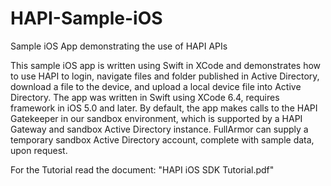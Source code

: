 # HAPI-Sample-iOS
Sample iOS App demonstrating the use of HAPI APIs

This sample iOS app is written using Swift in XCode and demonstrates how to use HAPI to login, navigate files and folder published in Active Directory, download a file to the device, and upload a local device file into Active Directory. The app was written in Swift using XCode 6.4, requires framework in iOS 5.0 and later. By default, the app makes calls to the HAPI Gatekeeper in our sandbox environment, which is supported by a HAPI Gateway and sandbox Active Directory instance. FullArmor can supply a temporary sandbox Active Directory account, complete with sample data, upon request.

For the Tutorial read the document: "HAPI iOS SDK Tutorial.pdf"
